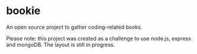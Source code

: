 # bookie

An open source project to gather coding-related books.

Please note: this project was created as a challenge to use node.js, express and mongoDB. The layout is still in progress.
